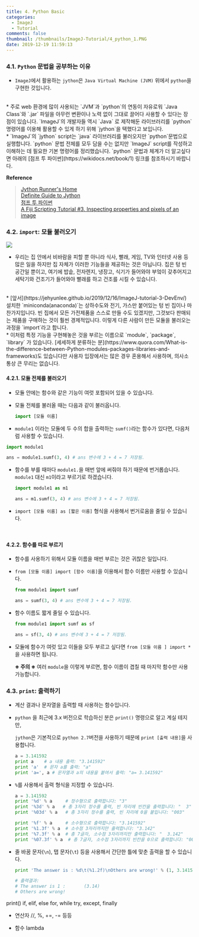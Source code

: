 ```yaml
---
title: 4. Python Basic
categories:
  - ImageJ
  - Tutorial
comments: false
thumbnail: /thumbnails/ImageJ-Tutorial/4_python_1.PNG
date: 2019-12-19 11:59:13
---
```

### 4.1. `Python` 문법을 공부하는 이유

* `ImageJ`에서 활용하는 `jython`은 `Java Virtual Machine (JVM)` 위에서 `python`을 구현한 것입니다.  
<br>
* 주로 web 환경에 많이 사용되는 `JVM`과 `python`의 연동이 자유로워 `Java Class`와 `.jar` 파일을 아무런 변환이나 노력 없이 그대로 끌어다 사용할 수 있다는 장점이 있습니다. `ImageJ`의 개발자들 역시 `Java` 로 제작해둔 라이브러리를 `python`명령어를 이용해 활용할 수 있게 하기 위해 `jython`을 택했다고 보입니다.  
<br>
* `ImageJ`의 `jython` script는 `java` 라이브러리를 불러오지만 `python`문법으로 실행합니다. `python` 문법 전체를 모두 담을 수는 없지만 `ImageJ` script를 작성하고 이해하는 데 필요한 기본 명령어를 정리했습니다. `python` 문법과 체계가 더 알고싶다면 아래의 [점프 투 파이썬](https://wikidocs.net/book/1) 링크를 참조하시기 바랍니다.

**Reference**

> [Jython Runner's Home](https://jython.tistory.com/)  
> [Definite Guide to Jython](https://jython.readthedocs.io/en/latest/)  
> [점프 투 파이썬](https://wikidocs.net/book/1)  
> [A Fiji Scripting Tutorial #3. Inspecting properties and pixels of an image](https://www.ini.uzh.ch/~acardona/fiji-tutorial/#s3)  

### 4.2. `import`: 모듈 불러오기

![ ](4_python_1.PNG)
* 우리는 집 안에서 비바람을 피할 뿐 아니라 식사, 빨래, 게임, TV와 인터넷 사용 등 많은 일을 하지만 집 자체가 이러한 기능들을 제공하는 것은 아닙니다.  집은 텅 빈 공간일 뿐이고, 여기에 밥솥, 전자렌지, 냉장고, 식기가 들어와야 부엌이 갖추어지고 세탁기와 건조기가 들어와야 빨래를 하고 건조를 시킬 수 있습니다.  
<br>
* [앞서](https://jehyunlee.github.io/2019/12/16/ImageJ-tutorial-3-DevEnv/) 설치한 `miniconda(anaconda)`는 상하수도와 전기, 가스만 붙어있는 텅 빈 집이나 마찬가지입니다. 빈 집에서 모든 가전제품을 스스로 만들 수도 있겠지만, 그것보다 판매되는 제품을 구매하는 것이 훨씬 경제적입니다. 이렇게 다른 사람이 만든 모듈을 불러오는 과정을 `import`라고 합니다.  
<br>
* 이처럼 특정 기능을 구현해놓은 것을 부르는 이름으로  `module`, `package`, `library` 가 있습니다. [세세하게 분류하는 분](https://www.quora.com/What-is-the-difference-between-Python-modules-packages-libraries-and-frameworks)도 있습니다만 사용자 입장에서는 많은 경우 혼용해서 사용하며, 의사소통상 큰 무리는 없습니다.  

#### 4.2.1. 모듈 전체를 불러오기

* 모듈 안에는 함수와 같은 기능이 여럿 포함되어 있을 수 있습니다.  

* 모듈 전체를 불러올 때는 다음과 같이 불러옵니다.
  ```python
  import [모듈 이름]
  ```

*  `module1` 이라는 모듈에 두 수의 합을 출력하는 `sumf()`라는 함수가 있다면, 다음처럼 사용할 수 있습니다.  
  ```python
  import module1
  
  ans = module1.sumf(3, 4) # ans 변수에 3 + 4 = 7 저장됨.
  ```

* 함수를 부를 때마다 `module1.`을 매번 앞에 써줘야 하기 때문에 번거롭습니다.  
  `module1` 대신 `m1`이라고 부르기로 하겠습니다.
  ```python
  import module1 as m1
  
  ans = m1.sumf(3, 4) # ans 변수에 3 + 4 = 7 저장됨.
  ```

* `import [모듈 이름] as [짧은 이름]` 형식을 사용해서 번거로움을 줄일 수 있습니다.

<br>

#### 4.2.2. 함수를 따로 부르기

* 함수를 사용하기 위해서 모듈 이름을 매번 부르는 것은 귀찮은 일입니다.  

* `from [모듈 이름] import [함수 이름]`을 이용해서 함수 이름만 사용할 수 있습니다.
  ```python
  from module1 import sumf
  
  ans = sumf(3, 4) # ans 변수에 3 + 4 = 7 저장됨.
  ```

* 함수 이름도 짧게 줄일 수 있습니다.
  ```python
  from module1 import sumf as sf
  
  ans = sf(3, 4) # ans 변수에 3 + 4 = 7 저장됨.
  ```

* 모듈에 함수가 여럿 있고 이들을 모두 부르고 싶다면 `from [모듈 이름 ] import *`을 사용하면 됩니다.

  **※ 주의 ※** 여러  `module`을 이렇게 부르면, 함수 이름이 겹칠 때 마지막 함수만 사용 가능합니다.

### 4.3. `print`: 출력하기

* 계산 결과나 문자열을 출력할 때 사용하는 함수입니다.

* `python` 을 최근에 3.x 버전으로 학습하신 분은 `print()` 명령으로 알고 계실 테지만,

  `jython`은 기본적으로 `python 2.7`버전을 사용하기 때문에 `print [출력 내용]`을 사용합니다.

  ```python
  a = 3.141592
  print a    # a 내용 출력: "3.141592"
  print 'a'  # 문자 a를 출력: "a"
  print 'a=', a # 문자열과 a의 내용을 붙여서 출력: "a= 3.141592"
  ```

* `%`를 사용해서 출력 형식을 지정할 수 있습니다.

  ```python
  a = 3.141592
  print '%d' % a     # 정수형으로 출력합니다: "3"
  print '%3d' % a   # 총 3자리 정수를 출력, 빈 자리에 빈칸을 출력합니다: "  3"
  print '%03d' % a   # 총 3자리 정수를 출력, 빈 자리에 0을 붙입니다: "003"
  
  print '%f' % a     # 소수형으로 출력합니다: "3.141592"
  print '%1.3f' % a  # 소수점 3자리까지만 출력합니다: "3.142"
  print '%7.3f' % a  # 총 7글자, 소수점 3자리까지만 출력합니다: "  3.142"
  print '%07.3f' % a  # 총 7글자, 소수점 3자리까지 빈칸을 0으로 출력합니다: "003.142"
  ```

* 줄 바꿈 문자(`\n`), 탭 문자(`\t`) 등을 사용해서 간단한 틀에 맞춘 출력을 할 수 있습니다.

  ```python
  print 'The answer is : %d\t(%1.2f)\nOthers are wrong!' % (1, 3.141592)
  
  # 출력결과:
  # The answer is 1 :       (3.14)
  # Others are wrong!
  ```

  



print()
if, elif, else
for, while
try, except, finally

* 연산자
//, %, +=, -= 등등

* 함수
lambda